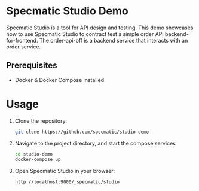 # Specmatic Studio Demo

Specmatic Studio is a tool for API design and testing. This demo showcases how to use Specmatic Studio to contract test
a simple order API backend-for-frontend. The order-api-bff is a backend service that interacts with an order service.

## Prerequisites

* Docker & Docker Compose installed

# Usage

1. Clone the repository:
   ```bash
   git clone https://github.com/specmatic/studio-demo
   ```

2. Navigate to the project directory, and start the compose services
   ```bash
   cd studio-demo
   docker-compose up
   ```

3. Open Specmatic Studio in your browser:
   ```bash
   http://localhost:9000/_specmatic/studio
   ```
